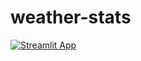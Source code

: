# weather-stats
[![Streamlit App](https://static.streamlit.io/badges/streamlit_badge_black_white.svg)](https://meteostat.streamlit.app)
